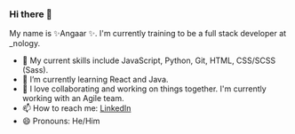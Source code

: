 ### Hi there 👋

My name is ✨Angaar ✨. I'm currently training to be a full stack developer at _nology. 

- 🔭 My current skills include JavaScript, Python, Git, HTML, CSS/SCSS (Sass). 
- 🌱 I’m currently learning React and Java. 
- 👯 I love collaborating and working on things together. I'm currently working with an Agile team.   
- 📫 How to reach me: [LinkedIn](https://www.linkedin.com/in/angaar-uriakhil-1723a71b4/)
- 😄 Pronouns: He/Him
